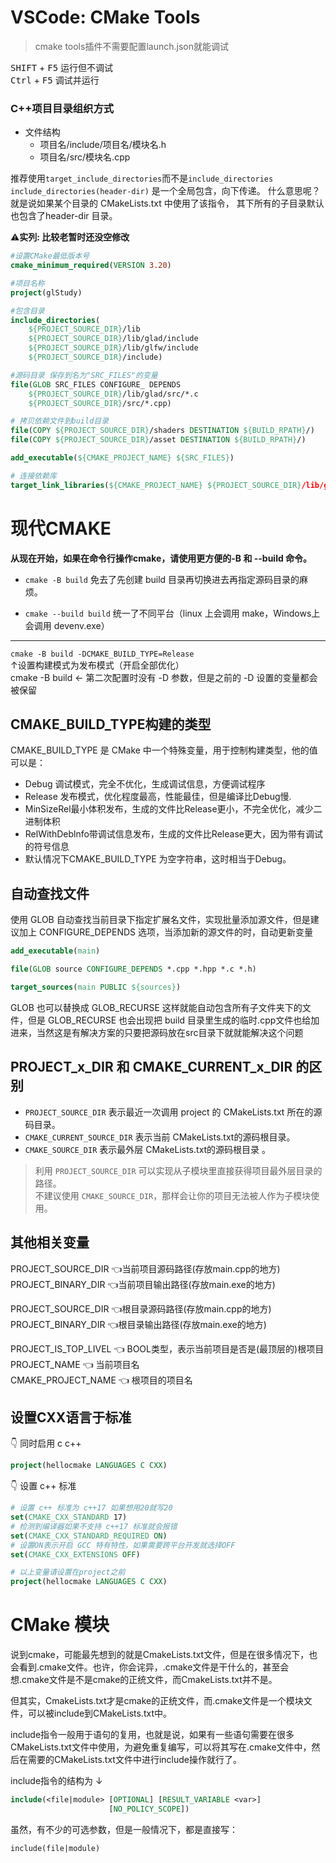# **VSCode: CMake Tools** <br>
> cmake tools插件不需要配置launch.json就能调试

<kbd>SHIFT</kbd> + <kbd>F5</kbd> 运行但不调试 <br>
<kbd>Ctrl</kbd> + <kbd>F5</kbd> 调试并运行

### C++项目目录组织方式
+ 文件结构
    + 项目名/include/项目名/模块名.h
    + 项目名/src/模块名.cpp

推荐使用`target_include_directories`而不是`include_directories`
`include_directories(header-dir)` 是一个全局包含，向下传递。
什么意思呢？就是说如果某个目录的 CMakeLists.txt 中使用了该指令，
其下所有的子目录默认也包含了header-dir 目录。



⚠**实列: 比较老暂时还没空修改**
``` cmake
#设置CMake最低版本号
cmake_minimum_required(VERSION 3.20)

#项目名称
project(glStudy)

#包含目录
include_directories(
    ${PROJECT_SOURCE_DIR}/lib
    ${PROJECT_SOURCE_DIR}/lib/glad/include
    ${PROJECT_SOURCE_DIR}/lib/glfw/include
    ${PROJECT_SOURCE_DIR}/include)

#源码目录 保存到名为"SRC_FILES"的变量
file(GLOB SRC_FILES CONFIGURE_ DEPENDS
    ${PROJECT_SOURCE_DIR}/lib/glad/src/*.c
    ${PROJECT_SOURCE_DIR}/src/*.cpp)

# 拷贝依赖文件到build目录
file(COPY ${PROJECT_SOURCE_DIR}/shaders DESTINATION ${BUILD_RPATH}/)
file(COPY ${PROJECT_SOURCE_DIR}/asset DESTINATION ${BUILD_RPATH}/)

add_executable(${CMAKE_PROJECT_NAME} ${SRC_FILES})

# 连接依赖库
target_link_libraries(${CMAKE_PROJECT_NAME} ${PROJECT_SOURCE_DIR}/lib/glfw/lib-vc2022/glfw3.lib)
```

# 现代CMAKE

**从现在开始，如果在命令行操作cmake，请使用更方便的-B 和 --build 命令。**

+ `cmake -B build` 免去了先创建 build 目录再切换进去再指定源码目录的麻烦。

+ `cmake --build build` 统一了不同平台（linux 上会调用 make，Windows上会调用 devenv.exe）

---

`cmake -B build -DCMAKE_BUILD_TYPE=Release`   
↑设置构建模式为发布模式（开启全部优化）     
cmake -B build ← 第二次配置时没有 -D 参数，但是之前的 -D 设置的变量都会被保留

## CMAKE_BUILD_TYPE构建的类型  
CMAKE_BUILD_TYPE 是 CMake 中一个特殊变量，用于控制构建类型，他的值可以是：  
+ Debug 调试模式，完全不优化，生成调试信息，方便调试程序
+ Release 发布模式，优化程度最高，性能最佳，但是编译比Debug慢.
+ MinSizeRel最小体积发布，生成的文件比Release更小，不完全优化，减少二进制体积
+ RelWithDeblnfo带调试信息发布，生成的文件比Release更大，因为带有调试的符号信息
+ 默认情况下CMAKE_BUILD_TYPE 为空字符串，这时相当于Debug。



## 自动查找文件
使用 GLOB 自动查找当前目录下指定扩展名文件，实现批量添加源文件，但是建议加上 CONFIGURE_DEPENDS 选项，当添加新的源文件的时，自动更新变量

~~~CMAKE
add_executable(main)

file(GLOB source CONFIGURE_DEPENDS *.cpp *.hpp *.c *.h)

target_sources(main PUBLIC ${sources})
~~~

GLOB 也可以替换成 GLOB_RECURSE 这样就能自动包含所有子文件夹下的文件，但是 GLOB_RECURSE 也会出现把 build 目录里生成的临时.cpp文件也给加进来，当然这是有解决方案的只要把源码放在src目录下就就能解决这个问题

## PROJECT_x_DIR 和 CMAKE_CURRENT_x_DIR 的区别

+ `PROJECT_SOURCE_DIR` 表示最近一次调用 project 的 CMakeLists.txt 所在的源码目录。  
+ `CMAKE_CURRENT_SOURCE_DIR` 表示当前 CMakeLists.txt的源码根目录。  
+ `CMAKE_SOURCE_DIR` 表示最外层 CMakeLists.txt的源码根目录 。   
> 利用 `PROJECT_SOURCE_DIR` 可以实现从子模块里直接获得项目最外层目录的路径。    
不建议使用 `CMAKE_SOURCE_DIR`，那样会让你的项目无法被人作为子模块使用。

## 其他相关变量

PROJECT_SOURCE_DIR 👈当前项目源码路径(存放main.cpp的地方)   
PROJECT_BINARY_DIR 👈当前项目输出路径(存放main.exe的地方)

PROJECT_SOURCE_DIR 👈根目录源码路径(存放main.cpp的地方)   
PROJECT_BINARY_DIR 👈根目录输出路径(存放main.exe的地方)  

PROJECT_IS_TOP_LIVEL 👈 BOOL类型，表示当前项目是否是(最顶层的)根项目    
PROJECT_NAME 👈 当前项目名  
CMAKE_PROJECT_NAME 👈 根项目的项目名    

## 设置CXX语言于标准

👇 同时启用 c c++
~~~CMAKE
project(hellocmake LANGUAGES C CXX)
~~~

👇 设置 c++ 标准
``` cmake
# 设置 c++ 标准为 c++17 如果想用20就写20
set(CMAKE_CXX_STANDARD 17)
# 检测到编译器如果不支持 c++17 标准就会报错
set(CMAKE_CXX_STANDARD_REQUIRED ON)
# 设置ON表示开启 GCC 特有特性，如果需要跨平台开发就选择OFF
set(CMAKE_CXX_EXTENSIONS OFF)

# 以上变量请设置在project之前
project(hellocmake LANGUAGES C CXX)
```

# CMake 模块
说到cmake，可能最先想到的就是CmakeLists.txt文件，但是在很多情况下，也会看到.cmake文件。也许，你会诧异，.cmake文件是干什么的，甚至会想.cmake文件是不是cmake的正统文件，而CmakeLists.txt并不是。

但其实，CmakeLists.txt才是cmake的正统文件，而.cmake文件是一个模块文件，可以被include到CMakeLists.txt中。

include指令一般用于语句的复用，也就是说，如果有一些语句需要在很多CMakeLists.txt文件中使用，为避免重复编写，可以将其写在.cmake文件中，然后在需要的CMakeLists.txt文件中进行include操作就行了。

include指令的结构为 ↓ 

```cmake
include(<file|module> [OPTIONAL] [RESULT_VARIABLE <var>]
                      [NO_POLICY_SCOPE])
```
虽然，有不少的可选参数，但是一般情况下，都是直接写：

```camke
include(file|module)
```